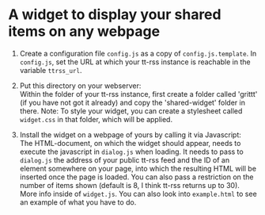# A widget to display your shared items on any webpage

1. Create a configuration file `config.js` as a copy of `config.js.template`.
   In `config.js`, set the URL at which your tt-rss instance is reachable in the variable `ttrss_url`.

2. Put this directory on your webserver:<br/>
   Within the folder of your tt-rss instance, first create a folder called 'grittt' (if you have not got it already) and copy the 'shared-widget' folder in there.
   Note: To style your widget, you can create a stylesheet called `widget.css`
   in that folder, which will be applied.

3. Install the widget on a webpage of yours by calling it via Javascript:<br/>
   The HTML-document, on which the widget should appear, needs to execute the javascript in `dialog.js` when loading.
   It needs to pass to `dialog.js` the address of your public tt-rss feed and the ID of an element somewhere on your page, into which the resulting HTML will be inserted once the page is loaded. You can also pass a restriction on the number of items shown (default is 8, I think tt-rss returns up to 30). More info inside of `widget.js`.
   You can also look into `example.html` to see an example of what you have to do.


